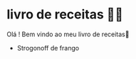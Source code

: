 # livro de receitas :man_cook:

Olá ! Bem vindo ao meu livro de receitas:wave:

- Strogonoff de frango
